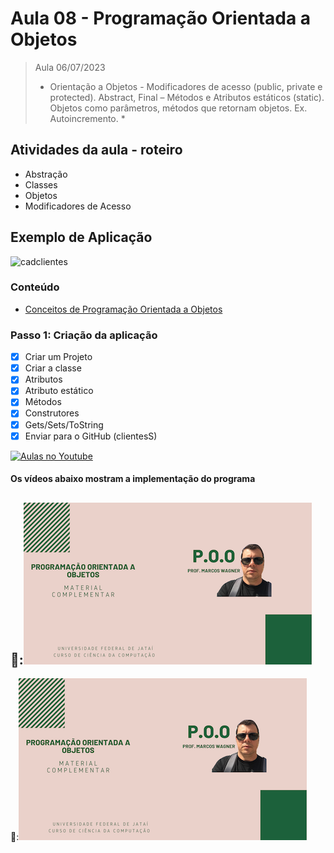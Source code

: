 # Aula 08 - Programação Orientada a Objetos

> Aula 06/07/2023
> 
>  * Orientação a Objetos - Modificadores de acesso (public, private e protected). 
>  Abstract, Final – Métodos e Atributos estáticos (static). 
>  Objetos como parâmetros, métodos que retornam objetos. Ex. Autoincremento. *

## Atividades da aula - roteiro
- Abstração
- Classes
- Objetos
- Modificadores de Acesso

## Exemplo de Aplicação 
![cadclientes](https://user-images.githubusercontent.com/81576640/138145855-91aceed2-2b61-458d-b34d-2de9c65efd68.jpg)


### Conteúdo
- [Conceitos de Programação Orientada a Objetos](Conteudo_POO.pdf)


### Passo 1: Criação da aplicação
- [x]  Criar um Projeto
- [x]  Criar a classe 
- [x]  Atributos 
- [x]  Atributo estático
- [x]  Métodos
- [x]  Construtores
- [x]  Gets/Sets/ToString
- [x]  Enviar para o GitHub (clientesS) 

[![Aulas no Youtube](https://github.com/marcoswagner-commits/gestao_obras_aula_daw/blob/cb3e2ea9547f9ddc831277f07919c3e78451eb92/yt-icon.png)](https://www.youtube.com/channel/UCfO-aJxKLqau0TnL0AfNAvA)

####  Os vídeos abaixo mostram a implementação do programa

🥇:[![material complementar aula07](Capa_Videos_POO.png)](https://youtu.be/orOheNnNP10)
-
🥈:[![material complementar aula06](Capa_Videos_POO.png)](https://youtu.be/SUulCDtjIYc)


